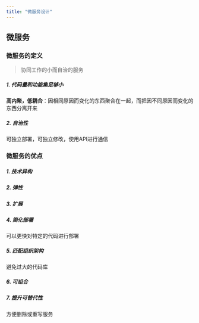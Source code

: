 ```yaml
---
title: "微服务设计"
---
```


## 微服务

### 微服务的定义
> 协同工作的小而自治的服务

##### 1. 代码量和功能集足够小

**高内聚，低耦合**：因相同原因而变化的东西聚合在一起，而把因不同原因而变化的东西分离开来

##### 2. 自治性

可独立部署，可独立修改，使用API进行通信

### 微服务的优点

##### 1. 技术异构

##### 2. 弹性


##### 3. 扩展

##### 4. 简化部署

可以更快对特定的代码进行部署

##### 5. 匹配组织架构

避免过大的代码库

##### 6. 可组合

##### 7. 提升可替代性

方便删除或重写服务





